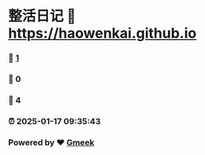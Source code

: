 # 整活日记 :link: https://haowenkai.github.io 
### :page_facing_up: [1](https://haowenkai.github.io/tag.html) 
### :speech_balloon: 0 
### :hibiscus: 4 
### :alarm_clock: 2025-01-17 09:35:43 
### Powered by :heart: [Gmeek](https://github.com/Meekdai/Gmeek)
